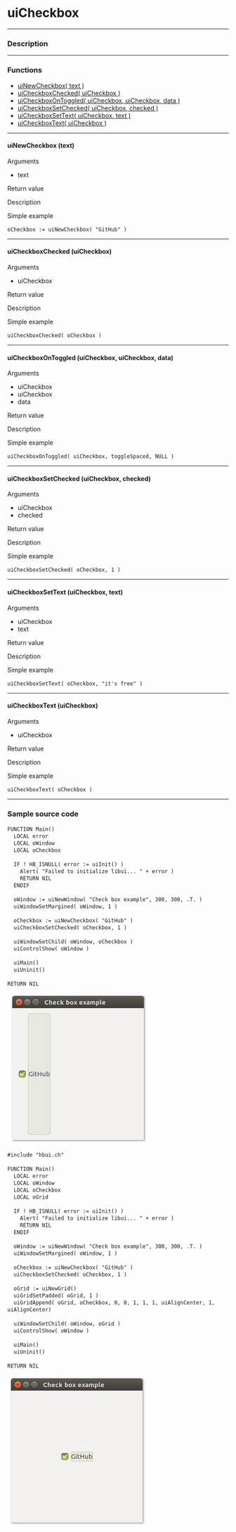 # **uiCheckbox**
---

### Description

---
### Functions

- [uiNewCheckbox( text )](#uinewcheckbox-text)
- [uiCheckboxChecked( uiCheckbox )](#uicheckboxchecked-uicheckbox)
- [uiCheckboxOnToggled( uiCheckbox, uiCheckbox, data )](#uicheckboxontoggled-uicheckbox-uicheckbox-data)
- [uiCheckboxSetChecked( uiCheckbox, checked )](#uicheckboxsetchecked-uicheckbox-checked)
- [uiCheckboxSetText( uiCheckbox, text )](#uicheckboxsettext-uicheckbox-text)
- [uiCheckboxText( uiCheckbox )](#uicheckboxtext-uicheckbox)

---
#### uiNewCheckbox (text)
Arguments
- text

Return value

Description

Simple example
```harbour
oCheckbox := uiNewCheckbox( "GitHub" )
```
---
#### uiCheckboxChecked (uiCheckbox)
Arguments
- uiCheckbox

Return value

Description

Simple example
```harbour
uiCheckboxChecked( oCheckbox )
```
---
#### uiCheckboxOnToggled (uiCheckbox, uiCheckbox, data)
Arguments
- uiCheckbox
- uiCheckbox
- data

Return value

Description

Simple example
```harbour
uiCheckboxOnToggled( uiCheckbox, toggleSpaced, NULL )
```
---
#### uiCheckboxSetChecked (uiCheckbox, checked)
Arguments
- uiCheckbox
- checked

Return value

Description

Simple example
```harbour
uiCheckboxSetChecked( oCheckbox, 1 )
```
---
#### uiCheckboxSetText (uiCheckbox, text)
Arguments
- uiCheckbox
- text

Return value

Description

Simple example
```harbour
uiCheckboxSetText( oCheckbox, "it's free" )
```
---
#### uiCheckboxText (uiCheckbox)
Arguments
- uiCheckbox

Return value

Description

Simple example
```harbour
uiCheckboxText( oCheckbox )
```
---
### Sample source code
```harbour
FUNCTION Main()
  LOCAL error
  LOCAL oWindow
  LOCAL oCheckbox

  IF ! HB_ISNULL( error := uiInit() )
    Alert( "Failed to initialize libui... " + error )
    RETURN NIL
  ENDIF

  oWindow := uiNewWindow( "Check box example", 300, 300, .T. )
  uiWindowSetMargined( oWindow, 1 )

  oCheckbox := uiNewCheckbox( "GitHub" )
  uiCheckboxSetChecked( oCheckbox, 1 )

  uiWindowSetChild( oWindow, oCheckbox )
  uiControlShow( oWindow )

  uiMain()
  uiUninit()

RETURN NIL
```
![Linux](ss/checkbox_01.png "With family Linux Ubuntu desktop, based on GNOME")
```harbour
#include "hbui.ch"

FUNCTION Main()
  LOCAL error
  LOCAL oWindow
  LOCAL oCheckbox
  LOCAL oGrid

  IF ! HB_ISNULL( error := uiInit() )
    Alert( "Failed to initialize libui... " + error )
    RETURN NIL
  ENDIF

  oWindow := uiNewWindow( "Check box example", 300, 300, .T. )
  uiWindowSetMargined( oWindow, 1 )

  oCheckbox := uiNewCheckbox( "GitHub" )
  uiCheckboxSetChecked( oCheckbox, 1 )

  oGrid := uiNewGrid()
  uiGridSetPadded( oGrid, 1 )
  uiGridAppend( oGrid, oCheckbox, 0, 0, 1, 1, 1, uiAlignCenter, 1, uiAlignCenter)
	
  uiWindowSetChild( oWindow, oGrid )
  uiControlShow( oWindow )

  uiMain()
  uiUninit()

RETURN NIL
```
![Linux](ss/checkbox_02.png "With family Linux Ubuntu desktop, based on GNOME")